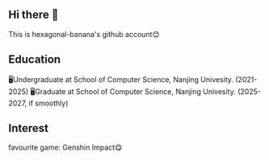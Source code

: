 ## Hi there 👋
This is hexagonal-banana's github account😊

## Education
🖥️Undergraduate at School of Computer Science, Nanjing Univesity. (2021-2025)
🖥️Graduate at School of Computer Science, Nanjing Univesity. (2025-2027, if smoothly)

## Interest
favourite game: Genshin Impact😋
<!--
**hexagonal-banana/hexagonal-banana** is a ✨ _special_ ✨ repository because its `README.md` (this file) appears on your GitHub profile.

Here are some ideas to get you started:

- 🔭 I’m currently working on ...
- 🌱 I’m currently learning ...
- 👯 I’m looking to collaborate on ...
- 🤔 I’m looking for help with ...
- 💬 Ask me about ...
- 📫 How to reach me: ...
- 😄 Pronouns: ...
- ⚡ Fun fact: ...
-->
